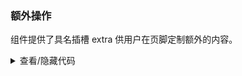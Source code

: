 ### 额外操作

组件提供了具名插槽 <yc-tag>extra</yc-tag> 供用户在页脚定制额外的内容。

<div class="cell-demo vp-raw">
  <yc-image
    src="https://p1-arco.byteimg.com/tos-cn-i-uwbnlip3yd/a8c8cdb109cb051163646151a4a5083b.png~tplv-uwbnlip3yd-webp.webp"
    title="A user’s avatar"
    description="Present by Arco Design"
    width="260"
    style="margin-right: 67px; vertical-align: top;"
    :preview-visible="visible1"
    @preview-visible-change="
      () => {
        visible1 = false;
      }
    ">
    <template #extra>
      <div class="actions">
        <span
          class="action"
          @click="
            () => {
              visible1 = true;
            }
          "
          ><icon-eye
        /></span>
        <span
          class="action"
          @click="onDownLoad"
          ><icon-download
        /></span>
        <yc-tooltip content="A user’s avatar">
          <span class="action"><icon-info-circle /></span>
        </yc-tooltip>
      </div>
    </template>
  </yc-image>
  <yc-image
    src="https://p1-arco.byteimg.com/tos-cn-i-uwbnlip3yd/a8c8cdb109cb051163646151a4a5083b.png~tplv-uwbnlip3yd-webp.webp"
    title="A user’s avatar"
    description="Present by Arco Design"
    width="260"
    footer-position="outer"
    :preview-visible="visible2"
    @preview-visible-change="
      () => {
        visible2 = false;
      }
    ">
    <template #extra>
      <div class="actions actions-outer">
        <span
          class="action"
          @click="
            () => {
              visible2 = true;
            }
          "
          ><icon-eye
        /></span>
        <span
          class="action"
          @click="onDownLoad"
          ><icon-download
        /></span>
        <yc-tooltip content="A user’s avatar">
          <span class="action"><icon-info-circle /></span>
        </yc-tooltip>
      </div>
    </template>
  </yc-image>
</div>

<script setup>
import { ref } from 'vue';
const visible1 = ref(false);
const visible2 = ref(false);
const onDownLoad = () => {
  console.log('download');
};
</script>

<style scoped>
.actions {
  display: flex;
  align-items: center;
}
.action {
  padding: 5px 4px;
  font-size: 14px;
  margin-left: 12px;
  border-radius: 2px;
  line-height: 1;
  cursor: pointer;
}
.action:first-child {
  margin-left: 0;
}

.action:hover {
  background: rgba(0, 0, 0, 0.5);
}
.actions-outer {
  .action {
    &:hover {
      color: #ffffff;
    }
  }
}
</style>
<details>
<summary>查看/隐藏代码</summary>

```vue
<template>
  <yc-image
    src="https://p1-arco.byteimg.com/tos-cn-i-uwbnlip3yd/a8c8cdb109cb051163646151a4a5083b.png~tplv-uwbnlip3yd-webp.webp"
    title="A user’s avatar"
    description="Present by Arco Design"
    width="260"
    style="margin-right: 67px; vertical-align: top;"
    :preview-visible="visible1"
    @preview-visible-change="
      () => {
        visible1 = false;
      }
    ">
    <template #extra>
      <div class="actions">
        <span
          class="action"
          @click="
            () => {
              visible1 = true;
            }
          "
          ><icon-eye
        /></span>
        <span
          class="action"
          @click="onDownLoad"
          ><icon-download
        /></span>
        <yc-tooltip content="A user’s avatar">
          <span class="action"><icon-info-circle /></span>
        </yc-tooltip>
      </div>
    </template>
  </yc-image>
  <yc-image
    src="https://p1-arco.byteimg.com/tos-cn-i-uwbnlip3yd/a8c8cdb109cb051163646151a4a5083b.png~tplv-uwbnlip3yd-webp.webp"
    title="A user’s avatar"
    description="Present by Arco Design"
    width="260"
    footer-position="outer"
    :preview-visible="visible2"
    @preview-visible-change="
      () => {
        visible2 = false;
      }
    ">
    <template #extra>
      <div class="actions actions-outer">
        <span
          class="action"
          @click="
            () => {
              visible2 = true;
            }
          "
          ><icon-eye
        /></span>
        <span
          class="action"
          @click="onDownLoad"
          ><icon-download
        /></span>
        <yc-tooltip content="A user’s avatar">
          <span class="action"><icon-info-circle /></span>
        </yc-tooltip>
      </div>
    </template>
  </yc-image>
</template>

<script setup>
import { ref } from 'vue';
const visible1 = ref(false);
const visible2 = ref(false);
const onDownLoad = () => {
  console.log('download');
};
</script>

<style scoped>
.actions {
  display: flex;
  align-items: center;
}
.action {
  padding: 5px 4px;
  font-size: 14px;
  margin-left: 12px;
  border-radius: 2px;
  line-height: 1;
  cursor: pointer;
}
.action:first-child {
  margin-left: 0;
}

.action:hover {
  background: rgba(0, 0, 0, 0.5);
}
.actions-outer {
  .action {
    &:hover {
      color: #ffffff;
    }
  }
}
</style>
```

</details>
